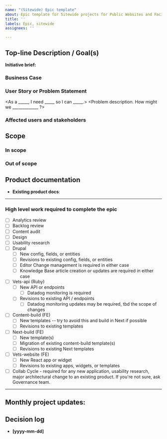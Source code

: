 ```yaml
---
name: "(Sitewide) Epic template"
about: Epic template for Sitewide projects for Public Websites and Facilities portfolios
title: ''
labels: Epic, sitewide
assignees: ''

---
```


## Top-line Description / Goal(s)

**Initiative brief:** 

### Business Case

### User Story or Problem Statement

<As a _____, I need _____ so I can _____.>
<Problem description. How might we _____________ ?>

### Affected users and stakeholders

## Scope
### In scope

### Out of scope


## Product documentation
* **Existing product docs**: 

---
### High level work required to complete the epic
- [ ] Analytics review
- [ ] Backlog review
- [ ] Content audit
- [ ] Design
- [ ] Usability research
- [ ] Drupal
  - [ ] New config, fields, or entities
  - [ ] Revisions to existing config, fields, or entities
  - [ ] Editor Change management is required in either case
  - [ ] Knowledge Base article creation or updates are required in either case
- [ ] Vets-api (Ruby)
  - [ ] New API or endpoints
    - [ ] Datadog monitoring is required 
  - [ ] Revisions to existing API / endpoints
    - [ ] Datadog monitoring updates may be required, tbd the scope of changes 
- [ ] Content-build (FE) 
  - [ ] New templates -- try to avoid this and build in Next if possible
  - [ ] Revisions to existing templates
- [ ] Next-build (FE)
  - [ ] New template(s)
  - [ ] Migration of existing content-build template(s)
  - [ ] Revisions to existing Next templates
- [ ] Vets-website (FE)
  - [ ] New React app or widget
  - [ ] Revisions to existing apps, widgets, or templates
- [ ] Collab Cycle - required for any new application, usability research, major architectural change to an existing product. If you're not sure, ask Governance team.

---

## Monthly project updates:


## Decision log
* **[yyyy-mm-dd]** 
